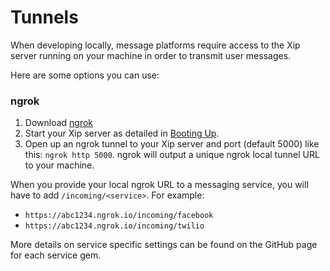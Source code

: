 # Tunnels

When developing locally, message platforms require access to the Xip server running on your machine in order to transmit user messages. 

Here are some options you can use:

### ngrok

1. Download [ngrok](https://ngrok.com/download)
2. Start your Xip server as detailed in [Booting Up](booting-up.md#boot-your-bot).
3. Open up an ngrok tunnel to your Xip server and port \(default 5000\) like this: `ngrok http 5000`. ngrok will output a unique ngrok local tunnel URL to your machine.

When you provide your local ngrok URL to a messaging service, you will have to add `/incoming/<service>`. For example:

* `https://abc1234.ngrok.io/incoming/facebook`
* `https://abc1234.ngrok.io/incoming/twilio`

More details on service specific settings can be found on the GitHub page for each service gem.

